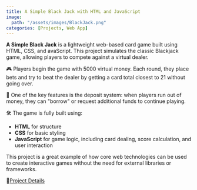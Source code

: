 ```yaml
---
title: A Simple Black Jack with HTML and JavaScript
image:
  path: "/assets/images/BlackJack.png"
categories: [Projects, Web App]
---
```


**A Simple Black Jack** is a lightweight web-based card game built using HTML, CSS, and avaScript. This project simulates the classic Blackjack game, allowing players to compete against a virtual dealer.

🎮 Players begin the game with 5000 virtual money. Each round, they place bets and try to beat the dealer by getting a card total closest to 21 without going over.

💸 One of the key features is the deposit system: when players run out of money, they can "borrow" or request additional funds to continue playing.

🛠️ The game is fully built using:
- **HTML** for structure  
- **CSS** for basic styling  
- **JavaScript** for game logic, including card dealing, score calculation, and user interaction

This project is a great example of how core web technologies can be used to create interactive games without the need for external libraries or frameworks.

🔗[Project Details](https://github.com/NurilMuqit/LAB-PEMROGRAMAN-WEB-05-2024/tree/main/H071231016/Tugas%20Praktikum%205)
